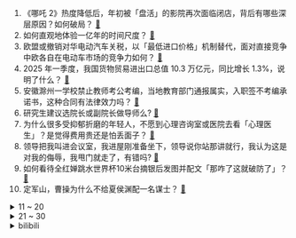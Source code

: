 1. 《哪吒 2》热度降低后，年初被「盘活」的影院再次面临闭店，背后有哪些深层原因？如何破局？ [:link:](https://www.zhihu.com/question/1894859639541163372)
2. 如何直观地体验一亿年的时间尺度？ [:link:](https://www.zhihu.com/question/360318374)
3. 欧盟或撤销对华电动汽车关税，以「最低进口价格」机制替代，面对直接竞争中欧各自在电动车市场的竞争力如何？ [:link:](https://www.zhihu.com/question/1895068506497704415)
4. 2025 年一季度，我国货物贸易进出口总值 10.3 万亿元，同比增长 1.3%，说明了什么？ [:link:](https://www.zhihu.com/question/1895071626137158618)
5. 安徽滁州一学校禁止教师考公考编，当地教育部门通报属实，入职签不考编承诺书，这种合同有法律效力吗？ [:link:](https://www.zhihu.com/question/1895186534673637525)
6. 研究生建议选院长或副院长做导师么? [:link:](https://www.zhihu.com/question/1893003145753364280)
7. 为什么很多受抑郁折磨的年轻人，不愿到心理咨询室或医院去看「心理医生」？是觉得费用贵还是怕丢面子？ [:link:](https://www.zhihu.com/question/13256924393)
8. 领导把我叫进会议室，我进屋刚准备坐下，领导说你站那讲就行，我认为这是对我的侮辱，我甩门就走了，有错吗? [:link:](https://www.zhihu.com/question/1895028989132785588)
9. 如何看待全红婵跳水世界杯10米台摘银后发图并配文「那咋了这就破防了」？ [:link:](https://www.zhihu.com/question/1895076309681528954)
10. 定军山，曹操为什么不给夏侯渊配一名谋士？ [:link:](https://www.zhihu.com/question/1890396899456025699)
<details>
<summary>11 ~ 20</summary>

11. 《崩坏：星穹铁道》3.2 动画进游戏的体验如何呢？ [:link:](https://www.zhihu.com/question/1893615724246828783)
12. 恐龙真的和现在的复原图长得差不多吗？ [:link:](https://www.zhihu.com/question/10215702819)
13. 男子工作时突发不适送医抢救 59 小时后死亡，认定非工伤，抢救超 48 小时无法认定为工伤合理吗？ [:link:](https://www.zhihu.com/question/1895125732969140749)
14. 腾讯张军表示「微信不提供『已读』功能，以后也不会」，你怎样看待已读功能？你觉得微信需要有已读功能吗？ [:link:](https://www.zhihu.com/question/1893328076038968900)
15. 90 后女博士朱祺琪刚破格晋升教授又获新星学者，如何看待她的学术路径？她的研究有多独特？ [:link:](https://www.zhihu.com/question/1895125589066737468)
16. 折叠屏为什么没有成为主流？ [:link:](https://www.zhihu.com/question/630261062)
17. 关税生效后，外贸人还能不能想出类似于「转口贸易」的招儿？ [:link:](https://www.zhihu.com/question/1894040249681802329)
18. 中国武术的硬功肉掌劈石、单指断石之类的，在街斗实战中有用吗？ [:link:](https://www.zhihu.com/question/1894701862944491165)
19. 如何评价京东美团「互抢饭碗」，会不会造成资源浪费？ [:link:](https://www.zhihu.com/question/1895073204680221476)
20. OpenAI 首席执行官称大幅提升 ChatGPT 的「记忆能力」，会带来哪些影响？会比过去更高效吗？ [:link:](https://www.zhihu.com/question/1893993008153743818)
</details>
<details>
<summary>21 ~ 30</summary>

21. 山东一任教 31 年教师临近退休遭解聘，称退休前工资仅两千元，具体情况如何？学校做法存在哪些法律问题？ [:link:](https://www.zhihu.com/question/1888900102078325627)
22. 主持人齐思钧自曝曾患双相情感障碍，双相情感障碍是什么？如何做到早发现、早治疗？ [:link:](https://www.zhihu.com/question/1894704247506958176)
23. 日本未来 30 年内发生大地震概率提至 80%，中使馆提醒旅日同胞防范地震灾害，当地该如何提前应对？ [:link:](https://www.zhihu.com/question/1895112178966689423)
24. 任天堂再次确认C键功能将在一年体验期结束后收费，如要激活则需用户有NSO会员资格，如何理解这一决策？ [:link:](https://www.zhihu.com/question/1893273139405873653)
25. 阿根廷将从 4 月 14 日起取消固定汇率制，这一调整会对阿根廷的国内经济产生哪些具体影响？ [:link:](https://www.zhihu.com/question/1894343390944032529)
26. 动物界有没有爆发过大规模战争？ [:link:](https://www.zhihu.com/question/21729114)
27. 《三十而已》为什么顾佳的结局最差？ [:link:](https://www.zhihu.com/question/521558496)
28. 是否应该读完一本书才有资格评价它？ [:link:](https://www.zhihu.com/question/1894014851711459479)
29. 2425赛季英超联赛第32轮纽卡斯尔 VS 曼联，如何评价这场比赛？ [:link:](https://www.zhihu.com/question/1894895282954696669)
30. 马三娘如果不冒充紫云剑的剑主，而是冒充其他剑的剑主会怎么样？ [:link:](https://www.zhihu.com/question/1890742194446528515)
</details><details>
<summary>bilibili</summary>

</details>